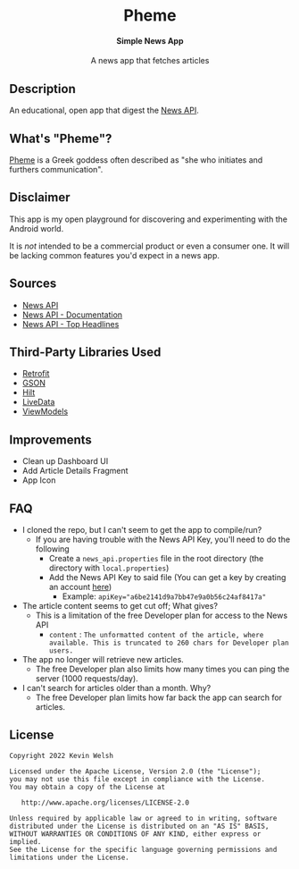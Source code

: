 <h1 align="center">Pheme</h1>
<h4 align="center">Simple News App</h4>

<p align="center">A news app that fetches articles

## Description
An educational, open app that digest the [News API](https://newsapi.org/).

## What's "Pheme"?
[Pheme](https://en.wikipedia.org/wiki/Pheme) is a Greek goddess often described as "she who initiates and furthers communication".

## Disclaimer
This app is my open playground for discovering and experimenting with the Android world. 

It is _not_ intended to be a commercial product or even a consumer one. It will be lacking common features you'd expect in a news app.

## Sources
* [News API](https://newsapi.org/)
* [News API - Documentation](https://newsapi.org/docs)
* [News API - Top Headlines](https://newsapi.org/docs/endpoints/top-headlines)

## Third-Party Libraries Used
* [Retrofit](https://square.github.io/retrofit/)
* [GSON](https://github.com/google/gson)
* [Hilt](https://developer.android.com/training/dependency-injection/hilt-android)
* [LiveData](https://developer.android.com/topic/libraries/architecture/livedata)
* [ViewModels](https://developer.android.com/topic/libraries/architecture/viewmodel)

## Improvements
* Clean up Dashboard UI
* Add Article Details Fragment
* App Icon

## FAQ
* I cloned the repo, but I can't seem to get the app to compile/run?
    * If you are having trouble with the News API Key, you'll need to do the following
        * Create a `news_api.properties` file in the root directory (the directory with `local.properties`)
        * Add the News API Key to said file (You can get a key by creating an account [here](https://newsapi.org/))
            * Example: `apiKey="a6be2141d9a7bb47e9a0b56c24af8417a"`
* The article content seems to get cut off; What gives?
    * This is a limitation of the free Developer plan for access to the News API
        * `content` : `The unformatted content of the article, where available. This is truncated to 260 chars for Developer plan users.`
* The app no longer will retrieve new articles.
    * The free Developer plan also limits how many times you can ping the server (1000 requests/day).
* I can't search for articles older than a month. Why?
    * The free Developer plan limits how far back the app can search for articles. 
    
## License
	Copyright 2022 Kevin Welsh
	
	Licensed under the Apache License, Version 2.0 (the "License");
	you may not use this file except in compliance with the License.
	You may obtain a copy of the License at
	
	   http://www.apache.org/licenses/LICENSE-2.0
	
	Unless required by applicable law or agreed to in writing, software
	distributed under the License is distributed on an "AS IS" BASIS,
	WITHOUT WARRANTIES OR CONDITIONS OF ANY KIND, either express or implied.
	See the License for the specific language governing permissions and
	limitations under the License.
